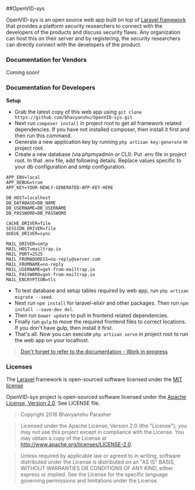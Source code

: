 ##OpenVID-sys

OpenVID-sys is an open source web app built on top of [Laravel framework](http://laravel.com) that provides a platform security researchers to connect with the developers of the products and discuss security flaws. Any organization can host this on their server and by registering, the security researchers can directly connect with the developers of the product.

### Documentation for Vendors

Coming soon!

### Documentation for Developers

**Setup**

* Grab the latest copy of this web app using `git clone https://github.com/bhavyanshu/OpenVID-sys.git`
* Next run `composer install` in project root to get all framework related dependencies. If you have not installed composer, then install it first and then run this command.
* Generate a new application key by running `php artisan key:generate` in project root.
* Create a new database (via phpmyadmin or CLI). Put .env file in project root. In that .env file, add following details. Replace values specific to your db configuration and smtp configuration.

```
APP_ENV=local
APP_DEBUG=true
APP_KEY=YOUR-NEWLY-GENERATED-APP-KEY-HERE

DB_HOST=localhost
DB_DATABASE=DB_NAME
DB_USERNAME=DB_USERNAME
DB_PASSWORD=DB_PASSWORD

CACHE_DRIVER=file
SESSION_DRIVER=file
QUEUE_DRIVER=sync

MAIL_DRIVER=smtp
MAIL_HOST=mailtrap.io
MAIL_PORT=2525
MAIL_FROMADDRESS=no-reply@server.com
MAIL_FROMNAME=no-reply
MAIL_USERNAME=get-from-mailtrap.io
MAIL_PASSWORD=get-from-mailtrap.io
MAIL_ENCRYPTION=tls
```
* To test database and setup tables required by web app, run `php artisan migrate --seed`.
* Next run `npm install` for laravel-elixir and other packages. Then run `npm install --save-dev del`.
* Then run `bower update` to pull in frontend related dependencies.
* Finally run `gulp` to move the required frontend files to correct locations. If you don't have gulp, then install it first.
* That's all. Now you can execute `php artisan serve` in project root to run the web app on your localhost.

> [Don't forget to refer to the documentation - Work in progress](https://bhavyanshu.me/pages/openvid_sys/)

### Licenses

The [Laravel](http://laravel.com) framework is open-sourced software licensed under the [MIT license](http://opensource.org/licenses/MIT)

OpenVID-sys project is open-sourced software licensed under the [Apache License, Version 2.0](http://www.apache.org/licenses/LICENSE-2.0). See LICENSE file.

> Copyright 2016 Bhavyanshu Parasher

> Licensed under the Apache License, Version 2.0 (the "License"); you
may not use this project except in compliance with the License. You
may obtain a copy of the License at
> http://www.apache.org/licenses/LICENSE-2.0.

>Unless required by applicable law or agreed to in writing, software
distributed under the License is distributed on an "AS IS" BASIS,
WITHOUT WARRANTIES OR CONDITIONS OF ANY KIND, either express or
implied. See the License for the specific language governing
permissions and limitations under the License.
